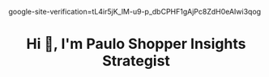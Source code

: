 google-site-verification=tL4ir5jK_lM-u9-p_dbCPHF1gAjPc8ZdH0eAIwi3qog


<h1 align="center">Hi 👋, I'm Paulo Shopper Insights Strategist</h1>

 <!-- 
<h3 align="center">A Writer of Romance Science Fiction Novels</h3>

- 🔭 I’m currently working on [Game Date](clpalacios.in/game-date-romance-science-fiction-novel)

- 👯 I’m looking to collaborate on **Content Creation for Gen-Z**

- 👨‍💻 All of my projects are available at [clpalacios.in](clpalacios.in)

- 📝 I regularly write articles on [clpalacios.in](clpalacios.in)

<h3 align="left">Connect with me:</h3>
<p align="left">
<a href="https://twitter.com/@clpalacios_in" target="blank"><img align="center" src="https://raw.githubusercontent.com/rahuldkjain/github-profile-readme-generator/master/src/images/icons/Social/twitter.svg" alt="@clpalacios_in" height="30" width="40" /></a>
<a href="https://instagram.com/clpalaciosbooks" target="blank"><img align="center" src="https://raw.githubusercontent.com/rahuldkjain/github-profile-readme-generator/master/src/images/icons/Social/instagram.svg" alt="clpalaciosbooks" height="30" width="40" /></a>
</p>
 -->
